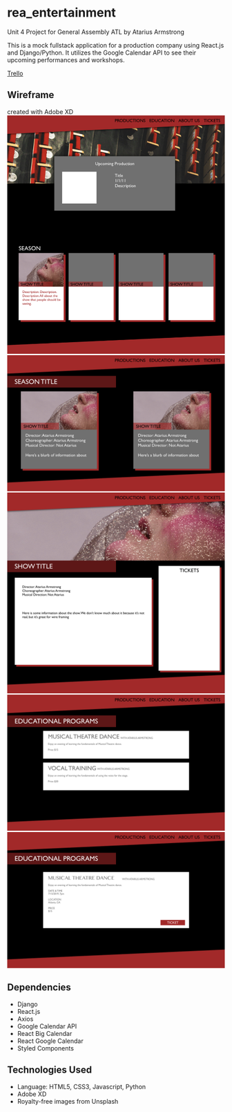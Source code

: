 # rea_entertainment
Unit 4 Project for General Assembly ATL by Atarius Armstrong


This is a mock fullstack application for a production company using React.js and Django/Python. It utilizes the Google Calendar API to see their upcoming performances and workshops.

[Trello](https://trello.com/invite/b/dVuAhbSH/4ed88953ec7228d9766a4fd7123929b8/rea-entertainment)

Wireframe
---
created with Adobe XD
![alt text](./rea_home.png "Home Page")
![alt text](./rea_productionsindex.png "Productions Index")
![alt text](./rea_individualproduction.png "Individual Production")
![alt text](./rea_educationindex.png "Education Index")
![alt text](./rea_individualeducation.png "Individual Education")

Dependencies
---
* Django
* React.js
* Axios
* Google Calendar API
* React Big Calendar
* React Google Calendar
* Styled Components

Technologies Used
---
* Language: HTML5, CSS3, Javascript, Python
* Adobe XD
* Royalty-free images from Unsplash

